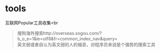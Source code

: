 # tools
互联网Popular工具收集<br
>搜狗海外搜索http://overseas.sogou.com/?b_o_e=1&ie=utf8&fr=common_index_nav&query=<br>
英文弱或者自认为英文弱的人的福音，对程序员来说是个强势的搜索工具<br>
